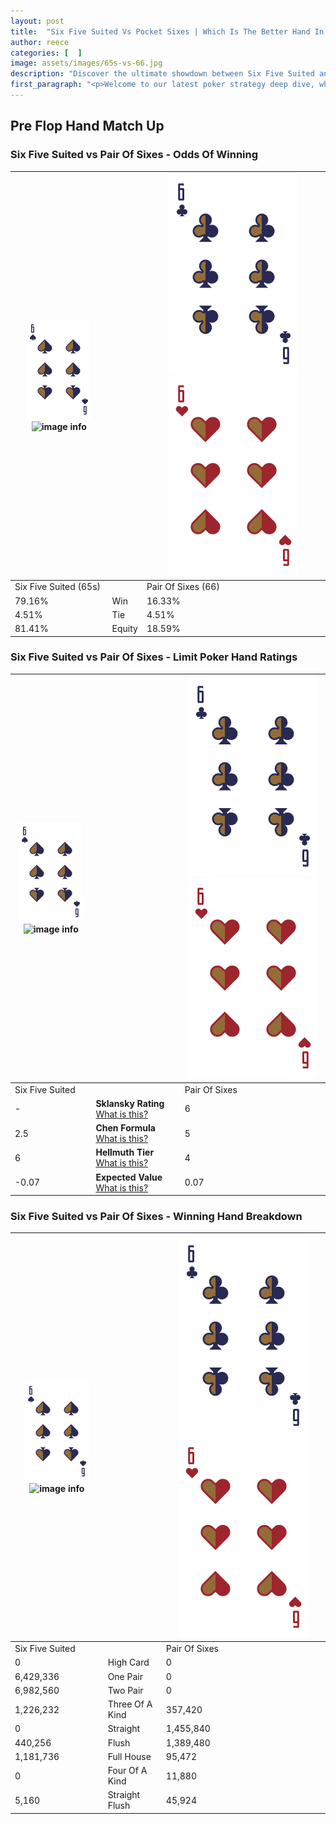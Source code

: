 ```yaml
---
layout: post
title:  "Six Five Suited Vs Pocket Sixes | Which Is The Better Hand In Poker? A Complete Guide"
author: reece
categories: [  ]
image: assets/images/65s-vs-66.jpg
description: "Discover the ultimate showdown between Six Five Suited and Pair Of Sixes in poker! Uncover the odds, strategies, and scenarios where one hand triumphs over the other. Get ready to up your poker game with this thrilling analysis."
first_paragraph: "<p>Welcome to our latest poker strategy deep dive, where we're pitting two distinct hands against each other in a high-stakes showdown: Six Five Suited vs Pair Of Sixes.</p><p>In the dynamic world of poker, every decision counts, and knowing which hand holds the upper hand is key to your success at the table.</p><p>In this article, we'll dissect these two hands, explore the scenarios where one dominates the other, and equip you with the knowledge to make strategic choices that can tip the odds in your favor.</p><p>Get ready to unravel the intriguing dynamics of these poker hands and elevate your game to new heights.</p>"
---
```




[comment]: # (sp0)

## Pre Flop Hand Match Up

<div class="table hand-ratings" markdown="1"> 



### Six Five Suited vs Pair Of Sixes - Odds Of Winning


    
| ![image info](assets/images/hand1/6.png) ![image info](assets/images/hand1/5s.png) |  | ![image info](assets/images/hand2/6.png) ![image info](assets/images/hand2/6o.png) |
| -------- | -------- | -------- |
| Six Five Suited (65s) |  | Pair Of Sixes (66) |
| 79.16% | Win | 16.33% |
| 4.51% | Tie | 4.51% |
| 81.41% | Equity | 18.59% |




[comment]: # (sp1)



### Six Five Suited vs Pair Of Sixes - Limit Poker Hand Ratings


    
| ![image info](assets/images/hand1/6.png) ![image info](assets/images/hand1/5s.png) |  | ![image info](assets/images/hand2/6.png) ![image info](assets/images/hand2/6o.png) |
| -------- | -------- | -------- |
| Six Five Suited |  | Pair Of Sixes |
| - | **Sklansky Rating** [What is this?](/sklansky-rating-explained) | 6 |
| 2.5 | **Chen Formula** [What is this?](/chen-formula-explained) | 5 |
| 6 | **Hellmuth Tier** [What is this?](/Hellmuth-tier-explained) | 4 |
| -0.07 | **Expected Value** [What is this?](/expected-value-explained) | 0.07 |




[comment]: # (sp2)



### Six Five Suited vs Pair Of Sixes - Winning Hand Breakdown


    
| ![image info](assets/images/hand1/6.png) ![image info](assets/images/hand1/5s.png) |  | ![image info](assets/images/hand2/6.png) ![image info](assets/images/hand2/6o.png) |
| -------- | -------- | -------- |
| Six Five Suited |  | Pair Of Sixes |
| 0 | High Card | 0 |
| 6,429,336 | One Pair | 0 |
| 6,982,560 | Two Pair | 0 |
| 1,226,232 | Three Of A Kind | 357,420 |
| 0 | Straight | 1,455,840 |
| 440,256 | Flush | 1,389,480 |
| 1,181,736 | Full House | 95,472 |
| 0 | Four Of A Kind | 11,880 |
| 5,160 | Straight Flush | 45,924 |




[comment]: # (sp3)



</div>

[comment]: # (sp4)



[comment]: # (sp5)

